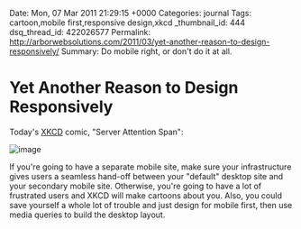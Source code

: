 Date: Mon, 07 Mar 2011 21:29:15 +0000
Categories: journal
Tags: cartoon,mobile first,responsive design,xkcd
_thumbnail_id: 444
dsq_thread_id: 422026577
Permalink: http://arborwebsolutions.com/2011/03/yet-another-reason-to-design-responsively/
Summary: Do mobile right, or don't do it at all.

# Yet Another Reason to Design Responsively

Today's [XKCD][] comic, "Server Attention Span":

![image][]

If you're
going to have a separate mobile site, make sure your infrastructure
gives users a seamless hand-off between your "default" desktop site and
your secondary mobile site. Otherwise, you're going to have a lot of
frustrated users and XKCD will make cartoons about you. Also, you could
save yourself a whole lot of trouble and just design for mobile first,
then use media queries to build the desktop layout.

  [XKCD]: http://xkcd.com/869/ "XKCD"
  [image]: /attachments/server_attention_span.png
    "server_attention_span"
